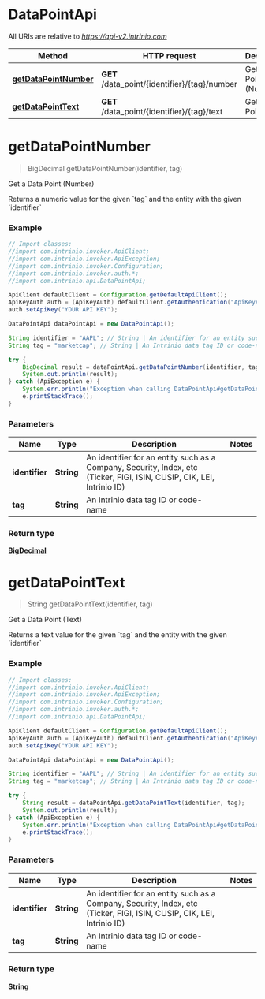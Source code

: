 # DataPointApi

All URIs are relative to *https://api-v2.intrinio.com*

Method | HTTP request | Description
------------- | ------------- | -------------
[**getDataPointNumber**](DataPointApi.md#getDataPointNumber) | **GET** /data_point/{identifier}/{tag}/number | Get a Data Point (Number)
[**getDataPointText**](DataPointApi.md#getDataPointText) | **GET** /data_point/{identifier}/{tag}/text | Get a Data Point (Text)


<a name="getDataPointNumber"></a>
# **getDataPointNumber**
> BigDecimal getDataPointNumber(identifier, tag)

Get a Data Point (Number)

Returns a numeric value for the given &#x60;tag&#x60; and the entity with the given &#x60;identifier&#x60;

### Example
```java
// Import classes:
//import com.intrinio.invoker.ApiClient;
//import com.intrinio.invoker.ApiException;
//import com.intrinio.invoker.Configuration;
//import com.intrinio.invoker.auth.*;
//import com.intrinio.api.DataPointApi;

ApiClient defaultClient = Configuration.getDefaultApiClient();
ApiKeyAuth auth = (ApiKeyAuth) defaultClient.getAuthentication("ApiKeyAuth");
auth.setApiKey("YOUR API KEY");

DataPointApi dataPointApi = new DataPointApi();

String identifier = "AAPL"; // String | An identifier for an entity such as a Company, Security, Index, etc (Ticker, FIGI, ISIN, CUSIP, CIK, LEI, Intrinio ID)
String tag = "marketcap"; // String | An Intrinio data tag ID or code-name

try {
    BigDecimal result = dataPointApi.getDataPointNumber(identifier, tag);
    System.out.println(result);
} catch (ApiException e) {
    System.err.println("Exception when calling DataPointApi#getDataPointNumber");
    e.printStackTrace();
}
```

### Parameters

Name | Type | Description  | Notes
------------- | ------------- | ------------- | -------------
 **identifier** | **String**| An identifier for an entity such as a Company, Security, Index, etc (Ticker, FIGI, ISIN, CUSIP, CIK, LEI, Intrinio ID) |
 **tag** | **String**| An Intrinio data tag ID or code-name |

### Return type

[**BigDecimal**](BigDecimal.md)

<a name="getDataPointText"></a>
# **getDataPointText**
> String getDataPointText(identifier, tag)

Get a Data Point (Text)

Returns a text value for the given &#x60;tag&#x60; and the entity with the given &#x60;identifier&#x60;

### Example
```java
// Import classes:
//import com.intrinio.invoker.ApiClient;
//import com.intrinio.invoker.ApiException;
//import com.intrinio.invoker.Configuration;
//import com.intrinio.invoker.auth.*;
//import com.intrinio.api.DataPointApi;

ApiClient defaultClient = Configuration.getDefaultApiClient();
ApiKeyAuth auth = (ApiKeyAuth) defaultClient.getAuthentication("ApiKeyAuth");
auth.setApiKey("YOUR API KEY");

DataPointApi dataPointApi = new DataPointApi();

String identifier = "AAPL"; // String | An identifier for an entity such as a Company, Security, Index, etc (Ticker, FIGI, ISIN, CUSIP, CIK, LEI, Intrinio ID)
String tag = "marketcap"; // String | An Intrinio data tag ID or code-name

try {
    String result = dataPointApi.getDataPointText(identifier, tag);
    System.out.println(result);
} catch (ApiException e) {
    System.err.println("Exception when calling DataPointApi#getDataPointText");
    e.printStackTrace();
}
```

### Parameters

Name | Type | Description  | Notes
------------- | ------------- | ------------- | -------------
 **identifier** | **String**| An identifier for an entity such as a Company, Security, Index, etc (Ticker, FIGI, ISIN, CUSIP, CIK, LEI, Intrinio ID) |
 **tag** | **String**| An Intrinio data tag ID or code-name |

### Return type

**String**

